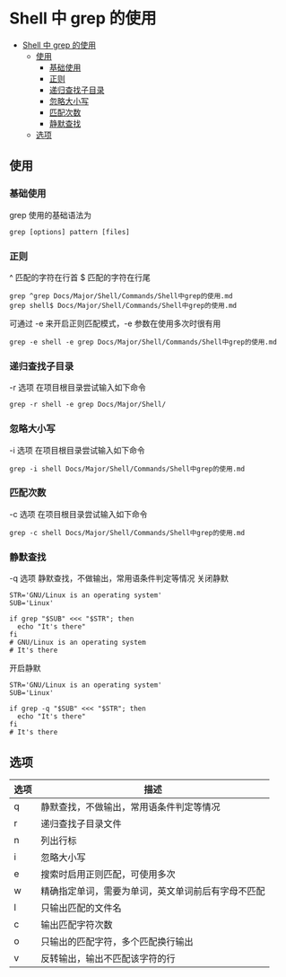 # Shell 中 grep 的使用

<!-- @import "[TOC]" {cmd="toc" depthFrom=1 depthTo=6 orderedList=false} -->

<!-- code_chunk_output -->

- [Shell 中 grep 的使用](#shell-中-grep-的使用)
  - [使用](#使用)
    - [基础使用](#基础使用)
    - [正则](#正则)
    - [递归查找子目录](#递归查找子目录)
    - [忽略大小写](#忽略大小写)
    - [匹配次数](#匹配次数)
    - [静默查找](#静默查找)
  - [选项](#选项)

<!-- /code_chunk_output -->

## 使用

### 基础使用

grep 使用的基础语法为

```shell
grep [options] pattern [files]
```

### 正则

^ 匹配的字符在行首
$ 匹配的字符在行尾

```shell
grep ^grep Docs/Major/Shell/Commands/Shell中grep的使用.md
grep shell$ Docs/Major/Shell/Commands/Shell中grep的使用.md
```

可通过 -e 来开启正则匹配模式，-e 参数在使用多次时很有用

```shell
grep -e shell -e grep Docs/Major/Shell/Commands/Shell中grep的使用.md
```

### 递归查找子目录

-r 选项
在项目根目录尝试输入如下命令

```shell
grep -r shell -e grep Docs/Major/Shell/
```

### 忽略大小写

-i 选项
在项目根目录尝试输入如下命令

```shell
grep -i shell Docs/Major/Shell/Commands/Shell中grep的使用.md
```

### 匹配次数

-c 选项
在项目根目录尝试输入如下命令

```shell
grep -c shell Docs/Major/Shell/Commands/Shell中grep的使用.md
```

### 静默查找

-q 选项
静默查找，不做输出，常用语条件判定等情况
关闭静默

```shell
STR='GNU/Linux is an operating system'
SUB='Linux'

if grep "$SUB" <<< "$STR"; then
  echo "It's there"
fi
# GNU/Linux is an operating system
# It's there
```

开启静默

```shell
STR='GNU/Linux is an operating system'
SUB='Linux'

if grep -q "$SUB" <<< "$STR"; then
  echo "It's there"
fi
# It's there
```

## 选项

| 选项 | 描述                                               |
| ---- | -------------------------------------------------- |
| q    | 静默查找，不做输出，常用语条件判定等情况           |
| r    | 递归查找子目录文件                                 |
| n    | 列出行标                                           |
| i    | 忽略大小写                                         |
| e    | 搜索时启用正则匹配，可使用多次                     |
| w    | 精确指定单词，需要为单词，英文单词前后有字母不匹配 |
| l    | 只输出匹配的文件名                                 |
| c    | 输出匹配字符次数                                   |
| o    | 只输出的匹配字符，多个匹配换行输出                 |
| v    | 反转输出，输出不匹配该字符的行                     |

